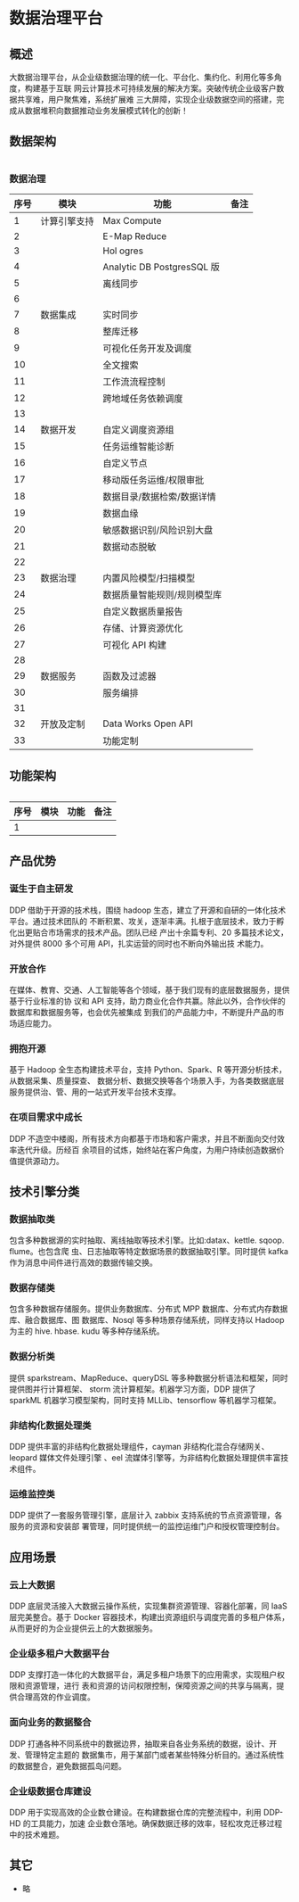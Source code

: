 # 数据治理平台

## 概述

大数据治理平台，从企业级数据治理的统一化、平台化、集约化、利用化等多角度，构建基于互联
网云计算技术可持续发展的解决方案。突破传统企业级客户数据共享难，用户聚焦难，系统扩展难
三大屏障，实现企业级数据空间的搭建，完成从数据堆积向数据推动业务发展模式转化的创新！

## 数据架构

<img :src="$withBase('/data/DDP-bg2.png')">

### 数据治理

| 序号 | 模块         | 功能                        | 备注 |
| ---- | ------------ | --------------------------- | ---- |
| 1    | 计算引擎支持 | Max Compute                 |      |
| 2    |              | E-Map Reduce                |      |
| 3    |              | Hol ogres                   |      |
| 4    |              | Analytic DB PostgresSQL 版  |      |
| 5    |              | 离线同步                    |      |
| 6    |              |                             |      |
| 7    | 数据集成     | 实时同步                    |      |
| 8    |              | 整库迁移                    |      |
| 9    |              | 可视化任务开发及调度        |      |
| 10   |              | 全文搜索                    |      |
| 11   |              | 工作流流程控制              |      |
| 12   |              | 跨地域任务依赖调度          |      |
| 13   |              |                             |      |
| 14   | 数据开发     | 自定义调度资源组            |      |
| 15   |              | 任务运维智能诊断            |      |
| 16   |              | 自定义节点                  |      |
| 17   |              | 移动版任务运维/权限审批     |      |
| 18   |              | 数据目录/数据检索/数据详情  |      |
| 19   |              | 数据血缘                    |      |
| 20   |              | 敏感数据识别/风险识别大盘   |      |
| 21   |              | 数据动态脱敏                |      |
| 22   |              |                             |      |
| 23   | 数据治理     | 内置风险模型/扫描模型       |      |
| 24   |              | 数据质量智能规则/规则模型库 |      |
| 25   |              | 自定义数据质量报告          |      |
| 26   |              | 存储、计算资源优化          |      |
| 27   |              | 可视化 API 构建             |      |
| 28   |              |                             |      |
| 29   | 数据服务     | 函数及过滤器                |      |
| 30   |              | 服务编排                    |      |
| 31   |              |                             |      |
| 32   | 开放及定制   | Data Works Open API         |      |
| 33   |              | 功能定制                    |      |

## 功能架构

<img :src="$withBase('/data/zlpt_v1.1.png')">

| 序号 | 模块 | 功能 | 备注 |
| ---- | ---- | ---- | ---- |
| 1    |      |      |      |

## 产品优势

### 诞生于自主研发

DDP 借助于开源的技术栈，围绕 hadoop 生态，建立了开源和自研的一体化技术平台。通过技术团队的
不断积累、攻关，逐渐丰满。扎根于底层技术，致力于孵化出更贴合市场需求的技术产品。团队已经
产出十余篇专利、20 多篇技术论文，对外提供 8000 多个可用 API，扎实运营的同时也不断向外输出技
术能力。

### 开放合作

在媒体、教育、交通、人工智能等各个领域，基于我们现有的底层数据服务，提供基于行业标准的协
议和 API 支持，助力商业化合作共赢。除此以外，合作伙伴的数据库和数据服务等，也会优先被集成
到我们的产品能力中，不断提升产品的市场适应能力。

### 拥抱开源

基于 Hadoop 全生态构建技术平台，支持 Python、Spark、R 等开源分析技术，从数据采集、质量探查、
数据分析、数据交换等各个场景入手，为各类数据底层服务提供治、管、用的一站式开发平台技术支撑。

### 在项目需求中成长

DDP 不造空中楼阁，所有技术方向都基于市场和客户需求，并且不断面向交付效率迭代升级。历经百
余项目的试炼，始终站在客户角度，为用户持续创造数据价值提供源动力。

## 技术引擎分类

### 数据抽取类

包含多种数据源的实时抽取、离线抽取等技术引擎。比如:datax、kettle. sqoop. flume。也包含爬
虫、日志抽取等特定数据场景的数据抽取引擎。同时提供 kafka 作为消息中间件进行高效的数据传输交换。

### 数据存储类

包含多种数据存储服务。提供业务数据库、分布式 MPP 数据库、分布式内存数据库、融合数据库、图
数据库、Nosql 等多种场景存储系统，同样支持以 Hadoop 为主的 hive. hbase. kudu 等多种存储系统。

### 数据分析类

提供 sparkstream、MapReduce、queryDSL 等多种数据分析语法和框架，同时提供图并行计算框架、
storm 流计算框架。机器学习方面，DDP 提供了 sparkML 机器学习模型架构，同时支持 MLLib、tensorflow
等机器学习框架。

### 非结构化数据处理类

DDP 提供丰富的非结构化数据处理组件，cayman 非结构化混合存储网关、leopard 媒体文件处理引擎
、eel 流媒体引擎等，为非结构化数据处理提供丰富技术组件。

### 运维监控类

DDP 提供了一套服务管理引擎，底层计入 zabbix 支持系统的节点资源管理，各服务的资源和安装部
署管理，同时提供统一的监控运维门户和授权管理控制台。

## 应用场景

### 云上大数据

DDP 底层灵活接入大数据云操作系统，实现集群资源管理、容器化部署，同 IaaS 层完美整合。基于 Docker
容器技术，构建出资源组织与调度完善的多租户体系，从而更好的为企业提供云上的大数据服务。

### 企业级多租户大数据平台

DDP 支撑打造一体化的大数据平台，满足多租户场景下的应用需求，实现租户权限和资源管理，进行
表和资源的访问权限控制，保障资源之间的共享与隔离，提供合理高效的作业调度。

### 面向业务的数据整合

DDP 打通各种不同系统中的数据边界，抽取来自各业务系统的数据，设计、开发、管理特定主题的
数据集市，用于某部门或者某些特殊分析目的。通过系统性的数据整合，避免数据孤岛问题。

### 企业级数据仓库建设

DDP 用于实现高效的企业数仓建设。在构建数据仓库的完整流程中，利用 DDP-HD 的工具能力，加速
企业数仓落地。确保数据迁移的效率，轻松攻克迁移过程中的技术难题。

## 其它

- 略
